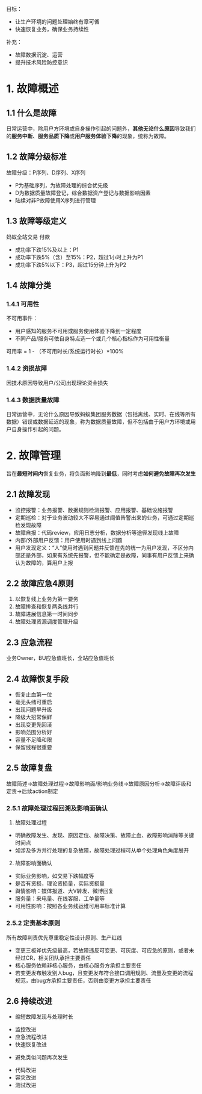 目标：
- 让生产环境的问题处理始终有章可循
- 快速恢复业务，确保业务持续性

补充：
- 故障数据沉淀、运营
- 提升技术风险防控意识

# 1. 故障概述
## 1.1 什么是故障
日常运营中，除用户方环境或自身操作引起的问题外，**其他无论什么原因**导致我们的**服务中断**、**服务品质下降**或**用户服务体验下降**的现象，统称为故障。

## 1.2 故障分级标准
故障分级：P序列、D序列、X序列
- P为基础序列，为故障处理的综合优先级
- D为数据质量故障登记，综合数据资产登记与数据影响因素
- 陆续对非P故障使用X序列进行管理

## 1.3 故障等级定义
蚂蚁全站交易 付款
- 成功率下跌15%及以上：P1
- 成功率下跌5%（含）至15%：P2，超过1小时上升为P1
- 成功率下跌5%以下：P3，超过15分钟上升为P2

## 1.4 故障分类
### 1.4.1 可用性
不可用事件：
- 用户感知的服务不可用或服务使用体验下降到一定程度
- 不同产品/服务可依自身特点选一个或几个核心指标作为可用性衡量

可用率 = 1 - （不可用时长/系统运行时长）*100%

### 1.4.2 资损故障
因技术原因导致用户/公司出现理论资金损失

### 1.4.3 数据质量故障
日常运营中，无论什么原因导致蚂蚁集团服务数据（包括离线、实时、在线等所有数据）错误或数据延迟的现象，称为数据质量故障，但不包括由于用户方环境或用户自身操作引起的问题。

# 2. 故障管理
旨在**最短时间内**恢复业务，将负面影响降到**最低**，同时考虑**如何避免故障再次发生**

## 2.1 故障发现
- 监控报警：业务报警、数据规则检测报警、应用报警、基础设施报警
- 定期巡检：对于业务波动较大不容易通过阈值告警出来的业务，可通过定期巡检发现故障
- 故障自报：代码review，应用日志分析，数据分析等途径发现线上故障
- 内部/外部用户反馈：用户使用时遇到线上问题
- 用户发现定义：“人”使用时遇到问题并反馈在先的统一为用户发现，不区分内部还是外部，如果有系统先报警，但不能确定是故障，同事有用户反馈上来确认为故障的，算用户上报

## 2.2 故障应急4原则
1. 以恢复线上业务为第一要务
2. 故障排查和恢复两条线并行
3. 故障进展信息第一时间同步
4. 故障处理资源调度管理升级

## 2.3 应急流程
业务Owner，BU应急值班长，全站应急值班长

## 2.4 故障恢复手段
- 恢复止血第一位
- 毫无头绪可重启
- 出现问题早升级
- 降级大招常保鲜
- 出现变更先回滚
- 影响范围分析好
- 容量不足降和限
- 保留线程很重要

## 2.5 故障复盘
故障简述->故障处理过程->故障影响面/影响业务线->故障原因分析->故障评级和定责->后续action制定

### 2.5.1 故障处理过程回溯及影响面确认
1. 故障处理过程
 - 明确故障发生、发现、原因定位、故障决策、故障止血、故障影响消除等关键时间点
 - 如涉及多方并行处理的复杂故障，故障处理过程可从单个处理角色角度展开

2. 故障影响面确认 
 - 实际业务影响，如交易下跌幅度等
 - 是否有资损，理论资损量，实际资损量
 - 舆情影响：媒体报道、大V转发、微博回复
 - 服务量：来电量、在线客服、工单量等
 - 可用性影响：按照各业务线运维可用率标准计算

### 2.5.2 定责基本原则
所有故障判责优先尊重稳定性设计原则、生产红线

- 变更三板斧优先级最高，若故障违反可变更、可灰度、可应急的原则，或者未经过CR，相关团队承担主要责任
- 核心服务依赖非核心服务，由核心服务方承担主要责任
- 若变更发布触发别人bug，且变更发布符合接口调用规则、流量及变更的流程规范，由bug方承担主要责任，否则由变更方承担主要责任

## 2.6 持续改进
- 缩短故障发现与处理时长
 * 监控改进
 * 应急流程改进
 * 快速恢复改进
- 避免类似问题再次发生
 * 代码改进
 * 容灾改进
 * 测试改进
